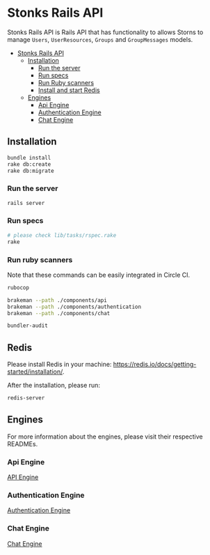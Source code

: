 # Stonks Rails API

Stonks Rails API is Rails API that has functionality to allows Storns to manage `Users`, `UserResources`, `Groups` and `GroupMessages` models.

- [Stonks Rails API](#stonks-rails-api)
  - [Installation](#installation)
    - [Run the server](#run-the-server)
    - [Run specs](#run-specs)
    - [Run Ruby scanners](#run-ruby-scanners)
    - [Install and start Redis](#redis)
  - [Engines](#engines)
    - [Api Engine](#api-engine)
    - [Authentication Engine](#authentication-engine)
    - [Chat Engine](#chat-engine)

## Installation

```bash
bundle install
rake db:create
rake db:migrate
```

### Run the server

```bash
rails server
```

### Run specs

```bash
# please check lib/tasks/rspec.rake
rake
```

### Run ruby scanners

Note that these commands can be easily integrated in Circle CI.

```bash
rubocop

brakeman --path ./components/api
brakeman --path ./components/authentication
brakeman --path ./components/chat

bundler-audit
```

## Redis

Please install Redis in your machine: https://redis.io/docs/getting-started/installation/.

After the installation, please run:

```bash
redis-server
```

## Engines

For more information about the engines, please visit their respective READMEs.

### Api Engine

[API Engine](https://github.com/chat-app-architecture/chat_api_ruby/tree/master/components/api/README.md)

### Authentication Engine

[Authentication Engine](https://github.com/chat-app-architecture/chat_api_ruby/tree/master/components/authentication/README.md)

### Chat Engine

[Chat Engine](https://github.com/chat-app-architecture/chat_api_ruby/tree/master/components/chat/README.md)
